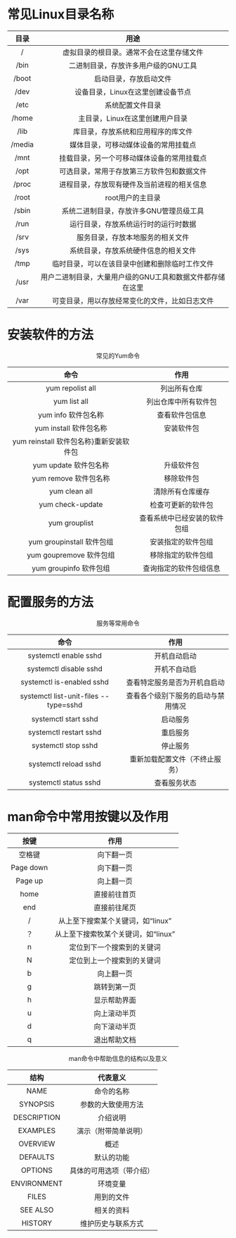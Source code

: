 # 常见Linux目录名称
|   目录   |               用途               |
|:------:|:------------------------------:|
|   /    |      虚拟目录的根目录。通常不会在这里存储文件      |
|  /bin  |      二进制目录，存放许多用户级的GNU工具       |
| /boot  |          启动目录，存放启动文件           |
|  /dev  |      设备目录，Linux在这里创建设备节点       |
|  /etc  |            系统配置文件目录            |
| /home  |       主目录，Linux在这里创建用户目录       |
|  /lib  |       库目录，存放系统和应用程序的库文件        |
| /media |       媒体目录，可移动媒体设备的常用挂载点       |
|  /mnt  |     挂载目录，另一个可移动媒体设备的常用挂载点      |
|  /opt  |     可选目录，常用于存放第三方软件包和数据文件      |
| /proc  |     进程目录，存放现有硬件及当前进程的相关信息      |
| /root  |           root用户的主目录           |
| /sbin  |     系统二进制目录，存放许多GNU管理员级工具      |
|  /run  |       运行目录，存放系统运行时的运行时数据       |
|  /srv  |        服务目录，存放本地服务的相关文件        |
|  /sys  |       系统目录，存放系统硬件信息的相关文件       |
|  /tmp  |    临时目录，可以在该目录中创建和删除临时工作文件     |
|  /usr  | 用户二进制目录，大量用户级的GNU工具和数据文件都存储在这里 |
|  /var  |    可变目录，用以存放经常变化的文件，比如日志文件     |

# 安装软件的方法
<div style="text-align: center;">常见的Yum命令</div>

|             命令              |       作用       |
|:---------------------------:|:--------------:|
|      yum repolist all       |     列出所有仓库     |
|        yum list all         |   列出仓库中所有软件包   |
|       yum info 软件包名称        |    查看软件包信息     |
|      yum install 软件包名称      |     安装软件包      |
| yum reinstall 软件包名称}重新安装软件包 |
|      yum update 软件包名称       |     升级软件包      |
|      yum remove 软件包名称       |     移除软件包      |
|        yum clean all        |    清除所有仓库缓存    |
|      yum check-update       |   检查可更新的软件包    |
|        yum grouplist        | 查看系统中已经安装的软件包组 |
|    yum groupinstall 软件包组    |   安装指定的软件包组    |
|     yum goupremove 软件包组     |   移除指定的软件包组    |
|     yum groupinfo 软件包组      |  查询指定的软件包组信息   |

# 配置服务的方法
<div style="text-align: center;">服务等常用命令</div>

|                  命令                   |        作用         |
|:-------------------------------------:|:-----------------:|
|         systemctl enable sshd         |      开机自动启动       |
|        systemctl disable sshd         |      开机不自动启       |
|       systemctl is-enabled sshd       |  查看特定服务是否为开机自启动   |
| systemctl list-unit-files --type=sshd | 查看各个级别下服务的启动与禁用情况 |
|         systemctl start sshd          |       启动服务        |
|        systemctl restart sshd         |       重启服务        |
|          systemctl stop sshd          |       停止服务        |
|         systemctl reload sshd         |  重新加载配置文件（不终止服务）  |
|         systemctl status sshd         |      查看服务状态       |

# man命令中常用按键以及作用

|    按键     |          作用           |
|:---------:|:---------------------:|
|    空格键    |         向下翻一页         |
| Page down |         向下翻一页         |
|  Page up  |         向上翻一页         |
|   home    |        直接前往首页         |
|    end    |        直接前往尾页         |
|     /     | 从上至下搜索某个关键词，如“linux”  |
|     ？     | 从上至下搜索牧某个关键词，如“linux” |
|     n     |     定位到下一个搜索到的关键词     |
|     N     |     定位到上一个搜索到的关键词     | 
|     b     |         向上翻一页         |
|     g     |        跳转到第一页         |
|     h     |        显示帮助界面         |
|     u     |        向上滚动半页         |
|     d     |        向下滚动半页         |
|     q     |        退出帮助文档         |

<div style="text-align: center;">man命令中帮助信息的结构以及意义</div>

|     结构      |     代表意义     |
|:-----------:|:------------:|
|    NAME     |    命令的名称     |
|  SYNOPSIS   |  参数的大致使用方法   |
| DESCRIPTION |     介绍说明     |
|  EXAMPLES   |  演示（附带简单说明）  |
|  OVERVIEW   |      概述      |
|  DEFAULTS   |    默认的功能     |
|   OPTIONS   | 具体的可用选项（带介绍） |
| ENVIRONMENT |     环境变量     |
|    FILES    |    用到的文件     |
|  SEE ALSO   |    相关的资料     |
|   HISTORY   |  维护历史与联系方式   |